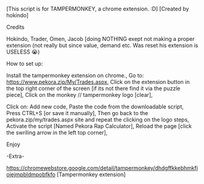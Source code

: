 [This script is for TAMPERMONKEY, a chrome extension. :D]
                 [Created by hokindo]







Credits

Hokindo,
Trader,
Omen,
Jacob [doing NOTHING exept not making a proper extension (not really but since value, demand etc. Was reset his extension is USELESS :sob:)


How to set up:

Install the tampermonkey extension on chrome.,
Go to: https://www.pekora.zip/My/Trades.aspx,
Click on the extension button in the top right corner of the screen [if its not there find it via the puzzle piece],
Click on the monkey // tampermonkey logo [clear],

Click on: Add new code,
Paste the code from the downloadable script,
Press CTRL+S [or save it manually],
Then go back to the pekora.zip/my/trades.aspx site and repeat the clicking on the logo steps,
Activate the script [Named Pekora Rap Calculator],
Reload the page [click the swriling arrow in the left top corner],

Enjoy

-Extra-

https://chromewebstore.google.com/detail/tampermonkey/dhdgffkkebhmkfjojejmpbldmpobfkfo [Tampermonkey extension]
